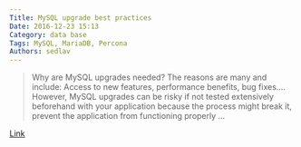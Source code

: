 ```yaml
---
Title: MySQL upgrade best practices
Date: 2016-12-23 15:13
Category: data base
Tags: MySQL, MariaDB, Percona
Authors: sedlav
---
```


> Why are MySQL upgrades needed? The reasons are many and include: Access to new features, performance benefits, bug fixes…. However, MySQL upgrades can be risky if not tested extensively beforehand with your application because the process might break it, prevent the application from functioning properly ...

[Link](http://www.percona.com/blog/2014/09/19/mysql-upgrade-best-practices/)
